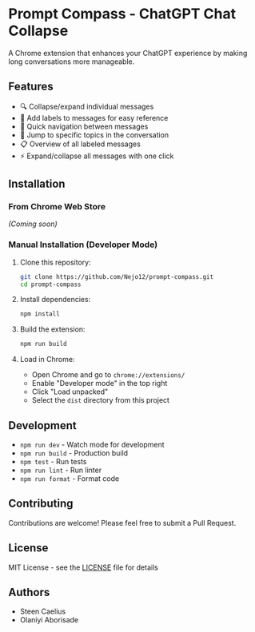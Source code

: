 # Prompt Compass - ChatGPT Chat Collapse

A Chrome extension that enhances your ChatGPT experience by making long conversations more manageable.

## Features

- 🔍 Collapse/expand individual messages
- 📝 Add labels to messages for easy reference
- 🧭 Quick navigation between messages
- 🎯 Jump to specific topics in the conversation
- 📋 Overview of all labeled messages
- ⚡ Expand/collapse all messages with one click

## Installation

### From Chrome Web Store
*(Coming soon)*

### Manual Installation (Developer Mode)
1. Clone this repository:
   ```bash
   git clone https://github.com/Nejo12/prompt-compass.git
   cd prompt-compass
   ```

2. Install dependencies:
   ```bash
   npm install
   ```

3. Build the extension:
   ```bash
   npm run build
   ```

4. Load in Chrome:
   - Open Chrome and go to `chrome://extensions/`
   - Enable "Developer mode" in the top right
   - Click "Load unpacked"
   - Select the `dist` directory from this project

## Development

- `npm run dev` - Watch mode for development
- `npm run build` - Production build
- `npm test` - Run tests
- `npm run lint` - Run linter
- `npm run format` - Format code

## Contributing

Contributions are welcome! Please feel free to submit a Pull Request.

## License

MIT License - see the [LICENSE](LICENSE) file for details

## Authors

- Steen Caelius
- Olaniyi Aborisade 